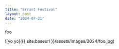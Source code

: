 ```yaml
---
title: "Errant Festival"
layout: post
date: "2024-07-21"
---
```


foo

![yo yo]({{ site.baseurl }}/assets/images/2024/foo.jpg)
